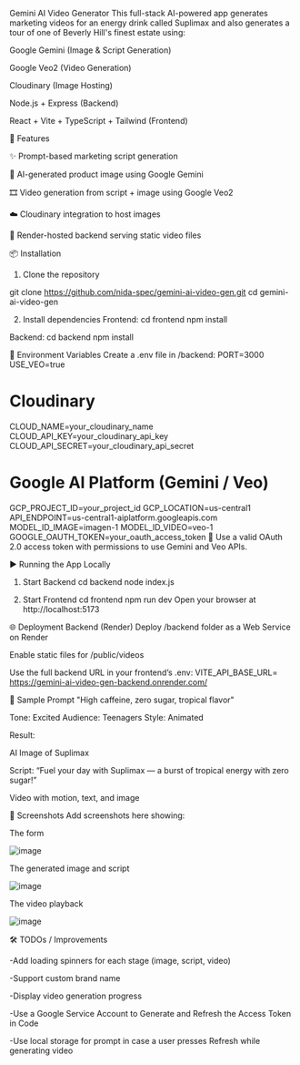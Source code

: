 Gemini AI Video Generator
This full-stack AI-powered app generates marketing videos for an energy drink called Suplimax and also generates a tour of one of Beverly Hill's finest estate using:

Google Gemini (Image & Script Generation)

Google Veo2 (Video Generation)

Cloudinary (Image Hosting)

Node.js + Express (Backend)

React + Vite + TypeScript + Tailwind (Frontend)

🚀 Features

✨ Prompt-based marketing script generation

🎨 AI-generated product image using Google Gemini

🎞️ Video generation from script + image using Google Veo2

☁️ Cloudinary integration to host images

🔗 Render-hosted backend serving static video files	

📦 Installation
1. Clone the repository

git clone https://github.com/nida-spec/gemini-ai-video-gen.git
cd gemini-ai-video-gen

2. Install dependencies
Frontend:
cd frontend
npm install


Backend:
cd backend
npm install

🔐 Environment Variables
Create a .env file in /backend:
PORT=3000
USE_VEO=true

# Cloudinary
CLOUD_NAME=your_cloudinary_name
CLOUD_API_KEY=your_cloudinary_api_key
CLOUD_API_SECRET=your_cloudinary_api_secret

# Google AI Platform (Gemini / Veo)
GCP_PROJECT_ID=your_project_id
GCP_LOCATION=us-central1
API_ENDPOINT=us-central1-aiplatform.googleapis.com
MODEL_ID_IMAGE=imagen-1
MODEL_ID_VIDEO=veo-1
GOOGLE_OAUTH_TOKEN=your_oauth_access_token
🔑 Use a valid OAuth 2.0 access token with permissions to use Gemini and Veo APIs.

▶️ Running the App Locally
1. Start Backend
cd backend
node index.js


3. Start Frontend
cd frontend
npm run dev
Open your browser at http://localhost:5173


🌐 Deployment
Backend (Render)
Deploy /backend folder as a Web Service on Render

Enable static files for /public/videos

Use the full backend URL in your frontend’s .env:
VITE_API_BASE_URL= https://gemini-ai-video-gen-backend.onrender.com/


🧪 Sample Prompt
"High caffeine, zero sugar, tropical flavor"

Tone: Excited
Audience: Teenagers
Style: Animated

Result:

AI Image of Suplimax

Script: “Fuel your day with Suplimax — a burst of tropical energy with zero sugar!”

Video with motion, text, and image

📸 Screenshots
Add screenshots here showing:

The form

![image](https://github.com/user-attachments/assets/c433579c-cbb0-4072-baf4-093f5d3d6e7f)

The generated image and script

![image](https://github.com/user-attachments/assets/66eecedd-2259-4160-8ad9-df0e6132b003)

The video playback

![image](https://github.com/user-attachments/assets/3b636f4e-9f15-4c2b-a5a3-55264aa76471)


🛠️ TODOs / Improvements

 -Add loading spinners for each stage (image, script, video)

 -Support custom brand name

 -Display video generation progress

 -Use a Google Service Account to Generate and Refresh the Access Token in Code

-Use local storage for prompt in case a user presses Refresh while generating video 
